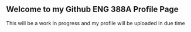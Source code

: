 ## Welcome to my Github ENG 388A Profile Page

This will be a work in progress and my profile will be uploaded in due time

